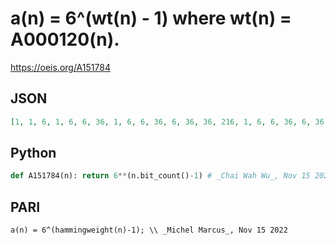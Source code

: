 # a\(n\) \= 6^\(wt\(n\) \- 1\) where wt\(n\) \= A000120\(n\)\.
https://oeis.org/A151784
## JSON
```JSON
[1, 1, 6, 1, 6, 6, 36, 1, 6, 6, 36, 6, 36, 36, 216, 1, 6, 6, 36, 6, 36, 36, 216, 6, 36, 36, 216, 36, 216, 216, 1296, 1, 6, 6, 36, 6, 36, 36, 216, 6, 36, 36, 216, 36, 216, 216, 1296, 6, 36, 36, 216, 36, 216, 216, 1296, 36, 216, 216, 1296, 216, 1296, 1296, 7776, 1, 6, 6, 36, 6, 36, 36]
```
## Python
```Python
def A151784(n): return 6**(n.bit_count()-1) # _Chai Wah Wu_, Nov 15 2022
```
## PARI
```PARI
a(n) = 6^(hammingweight(n)-1); \\ _Michel Marcus_, Nov 15 2022
```
